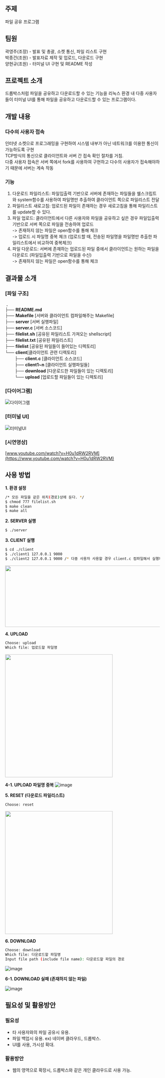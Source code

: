 ## 주제
파일 공유 프로그램

## 팀원
곽영주(조장) - 발표 및 총괄, 소켓 통신, 파일 리스트 구현<br>
박종건(조원) - 발표자료 제작 및 업로드, 다운로드 구현<br>
양현규(조원) - 터미널 UI 구현 및 README 작성<br>

## 프로젝트 소개
드롭박스처럼 파일을 공유하고 다운로드할 수 있는 기능을 리눅스 환경 내 다중 사용자들이 터미널 UI를 통해 파일을 공유하고 다운로드할 수 있는 프로그램이다.<br>

## 개발 내용

### 다수의 사용자 접속
인터넷 소켓으로 프로그래밍을 구현하여 시스템 내부가 아닌 네트워크를 이용한 통신이 가능하도록 구현<br>
TCP방식의 통신으로 클라이언트와 서버 간 접속 확인 절차를 거침.<br>
다중 사용자 접속은 서버 쪽에서 fork를 사용하여 구현하고 다수의 사용자가 접속해야하기 때문에 서버는 계속 작동<br>

### 기능
1. 다운로드 파일리스트: 파일입출력 기반으로 서버에 존재하는 파일들을 쉘스크립트와 system함수를 사용하여 파일명만 추출하여 클라이언트 쪽으로 파일리스트 전달<br>
2. 파일리스트 새로고침: 업로드된 파일이 존재하는 경우 새로고침을 통해 파일리스트를 update할 수 있다.<br>
3. 파일 업로드: 클라이언트에서 다른 사용자와 파일을 공유하고 싶은 경우 파일입출력 기반으로 서버 쪽으로 파일을 전송하여 업로드<br>
-> 존재하지 않는 파일은 open함수를 통해 체크<br>
-> 업로드 시 파일명 중복 체크 (업로드할 때, 전송된 파일명을 파일명만 추출한 파일리스트에서 비교하여 중복체크)<br>
4. 파일 다운로드: 서버에 존재하는 업로드된 파일 중에서 클라이언트는 원하는 파일을 다운로드 (파일입출력 기반으로 파일을 수신)<br>
-> 존재하지 않는 파일은 open함수를 통해 체크<br>

## 결과물 소개

### [파일 구조]
&nbsp;**.**<br>
├── **README.md**<br>
├── **Makefile** [서버와 클라이언트 컴파일해주는 Makefile]<br>
├── **server** [서버 실행파일]<br>
├── **server.c** [서버 소스코드]<br>
├── **filelist.sh** [공유된 파일리스트 가져오는 shellscript]<br>
├── **filelist.txt** [공유된 파일리스트]<br>
├── **filelist** [공유된 파일들이 들어있는 디렉토리]<br>
└── **client**[클라이언트 관련 디렉토리]<br>
&nbsp;&nbsp;&nbsp;&nbsp;&nbsp;&nbsp;&nbsp;&nbsp;├── **client.c** [클라이언트 소스코드]<br>
&nbsp;&nbsp;&nbsp;&nbsp;&nbsp;&nbsp;&nbsp;&nbsp;├── **client1~n** [클라이언트 실행파일들]<br>
&nbsp;&nbsp;&nbsp;&nbsp;&nbsp;&nbsp;&nbsp;&nbsp;├── **download** [다운로드한 파일들이 있는 디렉토리]<br>
&nbsp;&nbsp;&nbsp;&nbsp;&nbsp;&nbsp;&nbsp;&nbsp;└── **upload** [업로드할 파일들이 있는 디렉토리]<br>

### [다이어그램]

![다이어그램](https://user-images.githubusercontent.com/77434165/144417835-3db4fbdc-3654-4eac-aaa4-15a5c23810a3.png)

### [터미널 UI]

![터미널UI](https://user-images.githubusercontent.com/77434165/144418518-c8d85cd0-e69b-4794-87e2-73d77e05b074.png)

### [시연영상]

[www.youtube.com/watch?v=H0u1dRW2RVM](https://www.youtube.com/watch?v=H0u1dRW2RVM)

## 사용 방법

**1. 환경 설정**
```bash
/* 모든 파일을 같은 위치(경로)상에 둔다. */
$ chmod 777 filelist.sh
$ make clean
$ make all
```

**2. SERVER 실행**
```bash
$ ./server
```

**3. CLIENT 실행**
```bash
$ cd ./client
$ ./client1 127.0.0.1 9000
$ ./client2 127.0.0.1 9000 /* 다중 사용자 사용할 경우 client.c 컴파일해서 실행파일 생성 */
```
<img src="https://user-images.githubusercontent.com/70936623/144375410-08a47427-58e6-40f4-8ad4-a3d9731221af.PNG" width="600" height="200"/>

**4. UPLOAD**
```bash
Choose: upload
Which file: 업로드할 파일명
```
<img src="https://user-images.githubusercontent.com/70936623/144376340-6b1e956c-6a2c-406f-a139-52f76aeda3ff.PNG" width="350" height="400"/>

**4-1. UPLOAD 파일명 중복**
![image](https://user-images.githubusercontent.com/77434165/144420290-8ac8a500-9a84-49fd-8989-e5b7121acc24.png)

**5. RESET (다운로드 파일리스트)**
```bash
Choose: reset
```
<img src="https://user-images.githubusercontent.com/70936623/144375864-e8c9aede-d6b8-459a-855a-bca85a966237.PNG" width="350" height="400"/>

**6. DOWNLOAD**
```bash
Choose: download
Which file: 다운로드할 파일명
Input file path (include file name): 다운로드할 파일의 경로
```
![image](https://user-images.githubusercontent.com/77434165/144420904-e6297489-7520-4287-abf8-239bf9f8cc17.png)

**6-1. DOWNLOAD 실패 (존재하지 않는 파일)**  

![image](https://user-images.githubusercontent.com/77434165/144421096-8c5ef287-7693-468b-a1c7-3ca5788db675.png)

## 필요성 및 활용방안

### 필요성
- 타 사용자와의 파일 공유시 유용.
- 파일 백업시 유용. ex) 네이버 클라우드, 드롭박스.
- UI를 사용, 가시성 확대.

### 활용방안
- 웹의 영역으로 확장시, 드롭박스와 같은 개인 클라우드로 사용 가능.
